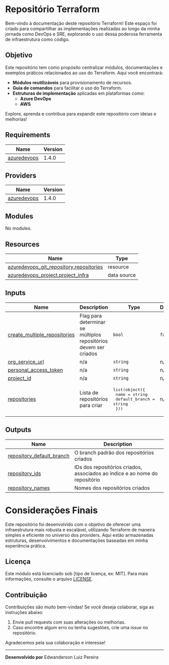 <!-- BEGIN_TF_DOCS -->
# Repositório Terraform

Bem-vindo à documentação deste repositório Terraform! Este espaço foi criado para compartilhar as implementações realizadas ao longo da minha jornada como DevOps e SRE, explorando o uso dessa poderosa ferramenta de infraestrutura como código.

## Objetivo

Este repositório tem como propósito centralizar módulos, documentações e exemplos práticos relacionados ao uso do Terraform. Aqui você encontrará:

- **Módulos reutilizáveis** para provisionamento de recursos.
- **Guia de comandos** para facilitar o uso do Terraform.
- **Estruturas de implementação** aplicadas em plataformas como:
  - **Azure DevOps**
  - **AWS**

Explore, aprenda e contribua para expandir este repositório com ideias e melhorias!

## Requirements

| Name | Version |
|------|---------|
| <a name="requirement_azuredevops"></a> [azuredevops](#requirement\_azuredevops) | 1.4.0 |

## Providers

| Name | Version |
|------|---------|
| <a name="provider_azuredevops"></a> [azuredevops](#provider\_azuredevops) | 1.4.0 |

## Modules

No modules.

## Resources

| Name | Type |
|------|------|
| [azuredevops_git_repository.repositories](https://registry.terraform.io/providers/microsoft/azuredevops/1.4.0/docs/resources/git_repository) | resource |
| [azuredevops_project.project_infra](https://registry.terraform.io/providers/microsoft/azuredevops/1.4.0/docs/data-sources/project) | data source |

## Inputs

| Name | Description | Type | Default | Required |
|------|-------------|------|---------|:--------:|
| <a name="input_create_multiple_repositories"></a> [create\_multiple\_repositories](#input\_create\_multiple\_repositories) | Flag para determinar se múltiplos repositórios devem ser criados | `bool` | `false` | no |
| <a name="input_org_service_url"></a> [org\_service\_url](#input\_org\_service\_url) | n/a | `string` | n/a | yes |
| <a name="input_personal_access_token"></a> [personal\_access\_token](#input\_personal\_access\_token) | n/a | `string` | n/a | yes |
| <a name="input_project_id"></a> [project\_id](#input\_project\_id) | n/a | `string` | n/a | yes |
| <a name="input_repositories"></a> [repositories](#input\_repositories) | Lista de repositórios para criar | <pre>list(object({<br/>    name           = string<br/>    default_branch = string<br/>  }))</pre> | n/a | yes |

## Outputs

| Name | Description |
|------|-------------|
| <a name="output_repository_default_branch"></a> [repository\_default\_branch](#output\_repository\_default\_branch) | O branch padrão dos repositórios criados |
| <a name="output_repository_ids"></a> [repository\_ids](#output\_repository\_ids) | IDs dos repositórios criados, associados ao índice e ao nome do repositório |
| <a name="output_repository_names"></a> [repository\_names](#output\_repository\_names) | Nomes dos repositórios criados |

# Considerações Finais

Este repositório foi desenvolvido com o objetivo de oferecer uma infraestrutura mais robusta e escalável, utilizando Terraform de maneira simples e eficiente no universo dos providers. Aqui estão armazenadas estruturas, desenvolvimentos e documentações baseadas em minha experiência prática.

## Licença

Este módulo está licenciado sob [tipo de licença, ex: MIT]. Para mais informações, consulte o arquivo [LICENSE](./LICENSE).

## Contribuição

Contribuições são muito bem-vindas! Se você deseja colaborar, siga as instruções abaixo:

1. Envie pull requests com suas alterações ou melhorias.
2. Caso encontre algum erro ou tenha sugestões, crie uma *issue* no repositório.

Agradecemos pela sua colaboração e interesse!

---

**Desenvolvido por**
Edwanderson Luiz Pereira
<!-- END_TF_DOCS -->